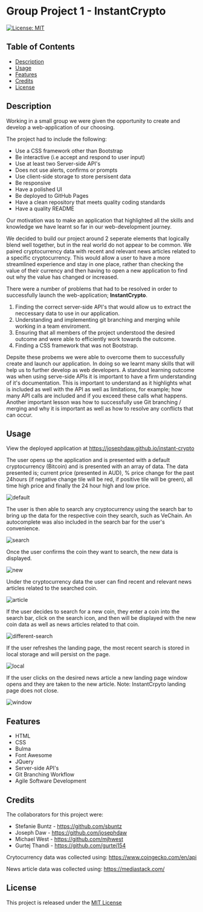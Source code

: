 # Group Project 1 - InstantCrypto 
[![License: MIT](https://img.shields.io/badge/License-MIT-yellow.svg)](https://opensource.org/licenses/MIT)

## Table of Contents
- [Description](#description)
- [Usage](#usage)
- [Features](#features)
- [Credits](#credits)
- [License](#license)

## Description
Working in a small group we were given the opportunity to create and develop a web-application of our choosing.

The project had to include the following: 
- Use a CSS framework other than Bootstrap 
- Be interactive (i.e accept and respond to user input)
- Use at least two Server-side API's
- Does not use alerts, confirms or prompts
- Use client-side storage to store persisent data 
- Be responsive 
- Have a polished UI 
- Be deployed to GitHub Pages 
- Have a clean repository that meets quality coding standards 
- Have a quality README 

Our motivation was to make an application that highlighted all the skills and knowledge we have learnt so far in our web-development journey. 

We decided to build our project around 2 seperate elements that logically blend well together, but in the real world do not appear to be common. We paired cryptocurrency data with recent and relevant news articles related to a specific cryptocurrency. This would allow a user to have a more streamlined experience and stay in one place, rather than checking the value of their currency and then having to open a new application to find out why the value has changed or increased. 

There were a number of problems that had to be resolved in order to successfully launch the web-application; **InstantCrypto**. 
1) Finding the correct server-side API's that would allow us to extract the neccessary data to use in our application.
2) Understanding and implementing git branching and merging while working in a team enviroment. 
3) Ensuring that all members of the project understood the desired outcome and were able to efficiently work towards the outcome. 
4) Finding a CSS framework that was not Bootstrap. 

Depsite these probems we were able to overcome them to successfully create and launch our application. In doing so we learnt many skills that will help us to further develop as web developers. A standout learning outcome was when using serve-side APIs it is important to have a firm understanding of it's documentation. This is important to understand as it highlights what is included as well with the API as well as limitations, for example; how many API calls are included and if you exceed these calls what happens. Another important lesson was how to successfully use Git branching / merging and why it is important as well as how to resolve any conflicts that can occur.

## Usage
View the deployed application at https://josephdaw.github.io/instant-crypto

The user opens up the application and is presented with a default cryptocurrency (Bitcoin) and is presented with an array of data. The data presented is; current price (presented in AUD), % price change for the past 24hours (if negative change tile will be red, if positive tile will be green), all time high price and finally the 24 hour high and low price. 

![default](assets/images/default.png)

The user is then able to search any cryptocurrency using the search bar to bring up the data for the respective coin they search, such as VeChain. An autocomplete was also included in the search bar for the user's convenience.  

![search](assets/images/search.png)

Once the user confirms the coin they want to search, the new data is displayed. 

![new](assets/images/new.png)

Under the cryptocurrency data the user can find recent and relevant news articles related to the searched coin. 

![article](assets/images/article.png)

If the user decides to search for a new coin, they enter a coin into the search bar, click on the search icon, and then will be displayed with the new coin data as well as news articles related to that coin. 

![different-search](assets/images/different-search.png)

If the user refreshes the landing page, the most recent search is stored in local storage and will persist on the page. 

![local](assets/images/local.png)

If the user clicks on the desired news article a new landing page window opens and they are taken to the new article. Note: InstantCrpyto landing page does not close. 

![window](assets/images/window.png)

## Features
- HTML
- CSS 
- Bulma 
- Font Awesome 
- JQuery 
- Server-side API's
- Git Branching Workflow 
- Agile Software Development 

## Credits
The collaborators for this project were: 
- Stefanie Buntz - https://github.com/sbuntz 
- Joseph Daw - https://github.com/josephdaw
- Michael West - https://github.com/mjhwest
- Gurtej Thandi - https://github.com/gurtej154

Crytocurrency data was collected using:
https://www.coingecko.com/en/api

News article data was collected using: 
https://mediastack.com/

## License
This project is released under the [MIT License](LICENSE)